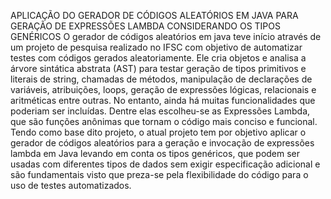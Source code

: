 APLICAÇÃO DO GERADOR DE CÓDIGOS ALEATÓRIOS EM JAVA PARA GERAÇÃO DE EXPRESSÕES LAMBDA CONSIDERANDO OS TIPOS GENÉRICOS
O gerador de códigos aleatórios em java teve início através de um projeto de pesquisa realizado no IFSC com objetivo de automatizar testes com códigos gerados aleatoriamente. Ele cria objetos e analisa a árvore sintática abstrata (AST) para testar geração de tipos primitivos e literais de string, chamadas de métodos, manipulação de declarações de variáveis, atribuições, loops, geração de expressões lógicas, relacionais e aritméticas entre outras. No entanto, ainda há muitas funcionalidades que poderiam ser incluídas. Dentre elas escolheu-se as Expressões Lambda, que são funções anônimas que tornam o código mais conciso e funcional. Tendo como base dito projeto, o atual projeto tem por objetivo aplicar o gerador de códigos aleatórios para a geração e invocação de expressões lambda em Java levando em conta os tipos genéricos, que podem ser usadas com diferentes tipos de dados sem exigir especificação adicional e são fundamentais visto que preza-se pela flexibilidade do código para o uso de testes automatizados.
